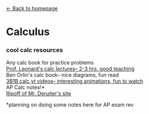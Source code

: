 [← Back to homepage](/blog)
# Calculus
### cool calc resources 

Any calc book for practice problems  
[Prof. Leonard's calc lectures– 2-3 hrs, good teaching](https://youtube.com/playlist?list=PLD7F5E25BF583F56B)  
Ben Orlin's calc book– nice diagrams, fun read  
[3B1B calc yt videos– interesting animations, fun to watch](https://youtube.com/playlist?list=PLZHQObOWTQDMsr9K-rj53DwVRMYO3t5Yr)  
AP Calc notes!*  
[Ripoff of Mr. Deruiter's site](https://www.ocf.berkeley.edu/~parran/deruitertests.html)

*planning on doing some notes here for AP exam rev
